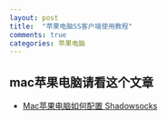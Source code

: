 ```yaml
---
layout: post
title:  "苹果电脑SS客户端使用教程"
comments: true
categories: 苹果电脑
---
```


## mac苹果电脑请看这个文章

* <a class="downbtn" href="https://yhvps.com/?p=19" target="_blank" rel="noopener">Mac苹果电脑如何配置 Shadowsocks</a>
